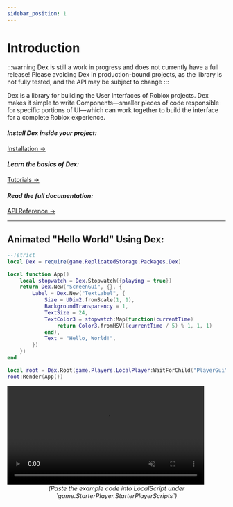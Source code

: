 ```yaml
---
sidebar_position: 1
---
```


# Introduction

:::warning
Dex is still a work in progress and does not currently have a full release!
Please avoiding Dex in production-bound projects, as the library is not fully
tested, and the API may be subject to change
:::

<p className="highlight-paragraph">
Dex is a library for building the User Interfaces of Roblox projects. Dex makes
it simple to write Components—smaller pieces of code responsible for specific
portions of UI—which can work together to build the interface for a complete
Roblox experience.
</p>

<div style={{"display":"block", "margin-right":"7.5%", "margin-left":"3%"}}>
    <span style={{"display": "flex", "align-items": "center",
    "justify-content":"space-between"}}>
        <h4><i>Install Dex inside your project:&nbsp;&nbsp;</i></h4>
        <div class="cta-button">
            <a class="button button--primary button-lg" href="./Installation" 
            style={{"display":"block", "width":"11.5em"}}>
                Installation → 
            </a>
        </div>
    </span>
    <span style={{"display": "flex", "align-items": "center",
    "justify-content":"space-between"}}>
        <h4><i>Learn the basics of Dex:&nbsp;&nbsp;</i></h4>
        <div class="cta-button">
            <a class="button button--primary button-lg"
            href="./Chapter1/VirtualInstance"
            style={{"display":"block", "width":"11.5em"}}>
                Tutorials → 
            </a>
        </div>
    </span>
    <span style={{"display": "flex", "align-items": "center",
    "justify-content":"space-between"}}>
        <h4><i>Read the full documentation:&nbsp;&nbsp;</i></h4>
        <div class="cta-button">
            <a class="button button--primary button-lg" href="../api/Dex"
            style={{"display":"block", "width":"11.5em"}}>
                API Reference → 
            </a>
        </div>
    </span>
</div>

---

<h2 className="less-top-margin">
    Animated "Hello World" Using Dex:
</h2>


```lua
--!strict
local Dex = require(game.ReplicatedStorage.Packages.Dex)

local function App()
    local stopwatch = Dex.Stopwatch({playing = true})
    return Dex.New("ScreenGui", {}, {
        Label = Dex.New("TextLabel", {
            Size = UDim2.fromScale(1, 1),
            BackgroundTransparency = 1,
            TextSize = 24,
            TextColor3 = stopwatch:Map(function(currentTime)
                return Color3.fromHSV((currentTime / 5) % 1, 1, 1)
            end),
            Text = "Hello, World!",
        })
    })
end

local root = Dex.Root(game.Players.LocalPlayer:WaitForChild("PlayerGui"))
root:Render(App())
```

<video className="align-center" width="90%" controls autoplay muted loop>
    <source src="/helloRainbow.mov" type="video/mp4" />
    ***Your browser does not support HTML Videos.***
    
    ***Please update your browser version and/or download
    [Google Chrome](https://www.google.com/chrome/) to view this page
    correctly.***
</video>

<center>
    <i>
        (Paste the example code into LocalScript under
        `game.StarterPlayer.StarterPlayerScripts`)
    </i>
</center>